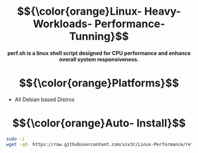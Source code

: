 <h1 align ="center"> $${\color{orange}Linux- Heavy- Workloads- Performance- Tunning}$$ </h1>

<h4 align="center">perf.sh is a linux shell script designed for CPU performance and enhance overall system responsiveness.</h4>

# $${\color{orange}Platforms}$$

 - All Debian based Distros

# $${\color{orange}Auto- Install}$$
```sh
sudo -i
wget -qO- https://raw.githubusercontent.com/xiv3r/Linux-Performance/refs/heads/main/perf.sh | sudo sh
```
